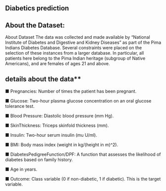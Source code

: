 #
## **Diabetics prediction**

## **About the Dataset:**

About Dataset The data was collected and made available by “National Institute of Diabetes and Digestive and Kidney Diseases” as part of the Pima Indians Diabetes Database. Several constraints were placed on the selection of these instances from a larger database. In particular, all patients here belong to the Pima Indian heritage (subgroup of Native Americans), and are females of ages 21 and above.

## details about the data**

■ Pregnancies: Number of times the patient has been pregnant.

■ Glucose: Two-hour plasma glucose concentration on an oral glucose tolerance test.

■ Blood Pressure: Diastolic blood pressure (mm Hg).

■ SkinThickness: Triceps skinfold thickness (mm).

■ Insulin: Two-hour serum insulin (mu U/ml).

■ BMI: Body mass index (weight in kg/(height in m)^2).

■ DiabetesPedigreeFunction/DPF: A function that assesses the likelihood of diabetes based on family history.

■ Age in years.

■ Outcome: Class variable (0 if non-diabetic, 1 if diabetic). This is the target variable.
